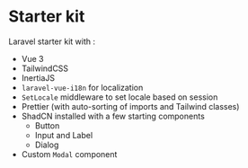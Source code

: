 # Starter kit

Laravel starter kit with :

- Vue 3
- TailwindCSS
- InertiaJS
- `laravel-vue-i18n` for localization
- `SetLocale` middleware to set locale based on session
- Prettier (with auto-sorting of imports and Tailwind classes)
- ShadCN installed with a few starting components
    - Button
    - Input and Label
    - Dialog
- Custom `Modal` component

